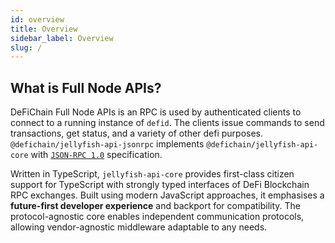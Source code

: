 ```yaml
---
id: overview
title: Overview
sidebar_label: Overview
slug: /
---
```


## What is Full Node APIs?

DeFiChain Full Node APIs is an RPC is used by authenticated clients to connect to a running instance of `defid`. The 
clients issue commands to send transactions, get status, and a variety of other defi purposes. 
`@defichain/jellyfish-api-jsonrpc` implements `@defichain/jellyfish-api-core` 
with [`JSON-RPC 1.0`](https://www.jsonrpc.org/specification_v1) specification.

Written in TypeScript, `jellyfish-api-core` provides first-class citizen support for TypeScript with strongly typed 
interfaces of DeFi Blockchain RPC exchanges. Built using modern JavaScript approaches, it emphasises a 
**future-first developer experience** and backport for compatibility. The protocol-agnostic core enables independent 
communication protocols, allowing vendor-agnostic middleware adaptable to any needs.
